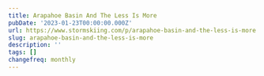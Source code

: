 ```yaml
---
title: Arapahoe Basin And The Less Is More
pubDate: '2023-01-23T00:00:00.000Z'
url: https://www.stormskiing.com/p/arapahoe-basin-and-the-less-is-more
slug: arapahoe-basin-and-the-less-is-more
description: ''
tags: []
changefreq: monthly
---
```


<!-- Add post content below -->
